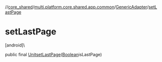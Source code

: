 //[core_shared](../../../index.md)/[multi.platform.core.shared.app.common](../index.md)/[GenericAdapter](index.md)/[setLastPage](set-last-page.md)

# setLastPage

[android]\

public final [Unit](https://kotlinlang.org/api/latest/jvm/stdlib/kotlin/-unit/index.html)[setLastPage](set-last-page.md)([Boolean](https://docs.oracle.com/javase/8/docs/api/java/lang/Boolean.html)isLastPage)
